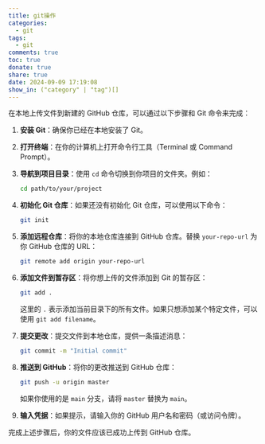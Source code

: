 ```yaml
---
title: git操作
categories:
  - git
tags:
  - git
comments: true
toc: true
donate: true
share: true
date: 2024-09-09 17:19:08
show_in: ("category" | "tag")[]
---
```


在本地上传文件到新建的 GitHub 仓库，可以通过以下步骤和 Git 命令来完成：

1. **安装 Git**：确保你已经在本地安装了 Git。

2. **打开终端**：在你的计算机上打开命令行工具（Terminal 或 Command Prompt）。

3. **导航到项目目录**：使用 `cd` 命令切换到你项目的文件夹。例如：
   ```bash
   cd path/to/your/project
   ```

4. **初始化 Git 仓库**：如果还没有初始化 Git 仓库，可以使用以下命令：
   ```bash
   git init
   ```

5. **添加远程仓库**：将你的本地仓库连接到 GitHub 仓库。替换 `your-repo-url` 为你 GitHub 仓库的 URL：
   ```bash
   git remote add origin your-repo-url
   ```

6. **添加文件到暂存区**：将你想上传的文件添加到 Git 的暂存区：
   ```bash
   git add .
   ```
   这里的 `.` 表示添加当前目录下的所有文件。如果只想添加某个特定文件，可以使用 `git add filename`。

7. **提交更改**：提交文件到本地仓库，提供一条描述消息：
   ```bash
   git commit -m "Initial commit"
   ```

8. **推送到 GitHub**：将你的更改推送到 GitHub 仓库：
   ```bash
   git push -u origin master
   ```
   如果你使用的是 `main` 分支，请将 `master` 替换为 `main`。

9. **输入凭据**：如果提示，请输入你的 GitHub 用户名和密码（或访问令牌）。

完成上述步骤后，你的文件应该已成功上传到 GitHub 仓库。